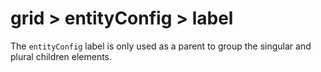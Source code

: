 # grid > entityConfig > label

The `entityConfig` label is only used as a parent to group the singular and plural children elements.
